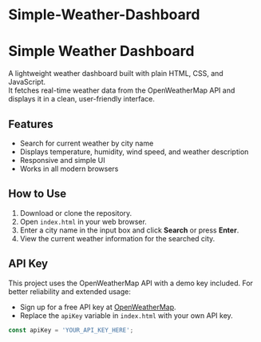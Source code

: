# Simple-Weather-Dashboard
# Simple Weather Dashboard

A lightweight weather dashboard built with plain HTML, CSS, and JavaScript.  
It fetches real-time weather data from the OpenWeatherMap API and displays it in a clean, user-friendly interface.

## Features

- Search for current weather by city name
- Displays temperature, humidity, wind speed, and weather description
- Responsive and simple UI
- Works in all modern browsers

## How to Use

1. Download or clone the repository.
2. Open `index.html` in your web browser.
3. Enter a city name in the input box and click **Search** or press **Enter**.
4. View the current weather information for the searched city.

## API Key

This project uses the OpenWeatherMap API with a demo key included. For better reliability and extended usage:

- Sign up for a free API key at [OpenWeatherMap](https://openweathermap.org/api).
- Replace the `apiKey` variable in `index.html` with your own API key.

```js
const apiKey = 'YOUR_API_KEY_HERE';

